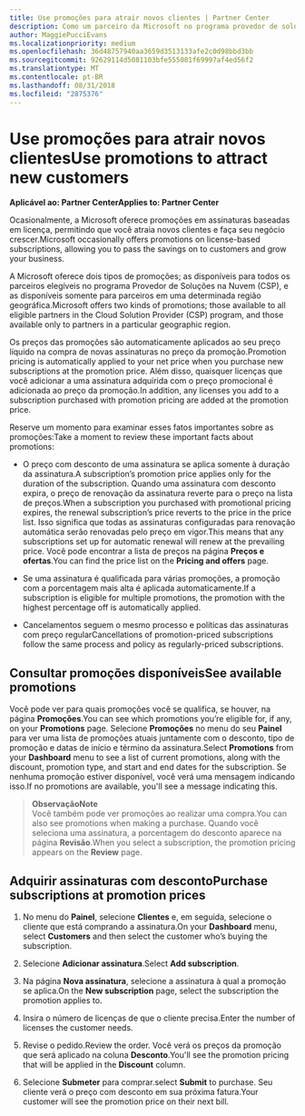 ```yaml
---
title: Use promoções para atrair novos clientes | Partner Center
description: Como um parceiro da Microsoft no programa provedor de soluções na nuvem, você pode adquirir assinaturas no preço da promoção e repassar a economia para seus clientes.
author: MaggiePucciEvans
ms.localizationpriority: medium
ms.openlocfilehash: 36d48757940aa3659d3513133afe2c0d98bbd3bb
ms.sourcegitcommit: 92629114d5081103bfe555081f69997af4ed56f2
ms.translationtype: MT
ms.contentlocale: pt-BR
ms.lasthandoff: 08/31/2018
ms.locfileid: "2875376"
---
```

# <a name="use-promotions-to-attract-new-customers"></a><span data-ttu-id="19100-103">Use promoções para atrair novos clientes</span><span class="sxs-lookup"><span data-stu-id="19100-103">Use promotions to attract new customers</span></span>  

**<span data-ttu-id="19100-104">Aplicável ao: Partner Center</span><span class="sxs-lookup"><span data-stu-id="19100-104">Applies to: Partner Center</span></span>**

<!--[FWLink: https://go.microsoft.com/fwlink/?linkid=852469]-->

<span data-ttu-id="19100-105">Ocasionalmente, a Microsoft oferece promoções em assinaturas baseadas em licença, permitindo que você atraia novos clientes e faça seu negócio crescer.</span><span class="sxs-lookup"><span data-stu-id="19100-105">Microsoft occasionally offers promotions on license-based subscriptions, allowing you to pass the savings on to customers and grow your business.</span></span> 

<span data-ttu-id="19100-106">A Microsoft oferece dois tipos de promoções; as disponíveis para todos os parceiros elegíveis no programa Provedor de Soluções na Nuvem (CSP), e as disponíveis somente para parceiros em uma determinada região geográfica.</span><span class="sxs-lookup"><span data-stu-id="19100-106">Microsoft offers two kinds of promotions; those available to all eligible partners in the Cloud Solution Provider (CSP) program, and those available only to partners in a particular geographic region.</span></span>

<span data-ttu-id="19100-107">Os preços das promoções são automaticamente aplicados ao seu preço líquido na compra de novas assinaturas no preço da promoção.</span><span class="sxs-lookup"><span data-stu-id="19100-107">Promotion pricing is automatically applied to your net price when you purchase new subscriptions at the promotion price.</span></span> <span data-ttu-id="19100-108">Além disso, quaisquer licenças que você adicionar a uma assinatura adquirida com o preço promocional é adicionada ao preço da promoção.</span><span class="sxs-lookup"><span data-stu-id="19100-108">In addition, any licenses you add to a subscription purchased with promotion pricing are added at the promotion price.</span></span> 

<span data-ttu-id="19100-109">Reserve um momento para examinar esses fatos importantes sobre as promoções:</span><span class="sxs-lookup"><span data-stu-id="19100-109">Take a moment to review these important facts about promotions:</span></span>

-   <span data-ttu-id="19100-110">O preço com desconto de uma assinatura se aplica somente à duração da assinatura.</span><span class="sxs-lookup"><span data-stu-id="19100-110">A subscription’s promotion price applies only for the duration of the subscription.</span></span> <span data-ttu-id="19100-111">Quando uma assinatura com desconto expira, o preço de renovação da assinatura reverte para o preço na lista de preços.</span><span class="sxs-lookup"><span data-stu-id="19100-111">When a subscription you purchased with promotional pricing expires, the renewal subscription’s price reverts to the price in the price list.</span></span> <span data-ttu-id="19100-112">Isso significa que todas as assinaturas configuradas para renovação automática serão renovadas pelo preço em vigor.</span><span class="sxs-lookup"><span data-stu-id="19100-112">This means that any subscriptions set up for automatic renewal will renew at the prevailing price.</span></span> <span data-ttu-id="19100-113">Você pode encontrar a lista de preços na página **Preços e ofertas**.</span><span class="sxs-lookup"><span data-stu-id="19100-113">You can find the price list on the **Pricing and offers** page.</span></span> 

-   <span data-ttu-id="19100-114">Se uma assinatura é qualificada para várias promoções, a promoção com a porcentagem mais alta é aplicada automaticamente.</span><span class="sxs-lookup"><span data-stu-id="19100-114">If a subscription is eligible for multiple promotions, the promotion with the highest percentage off is automatically applied.</span></span>

-   <span data-ttu-id="19100-115">Cancelamentos seguem o mesmo processo e políticas das assinaturas com preço regular</span><span class="sxs-lookup"><span data-stu-id="19100-115">Cancellations of promotion-priced subscriptions follow the same process and policy as regularly-priced subscriptions.</span></span>

## <a name="see-available-promotions"></a><span data-ttu-id="19100-116">Consultar promoções disponíveis</span><span class="sxs-lookup"><span data-stu-id="19100-116">See available promotions</span></span>

<span data-ttu-id="19100-117">Você pode ver para quais promoções você se qualifica, se houver, na página **Promoções**.</span><span class="sxs-lookup"><span data-stu-id="19100-117">You can see which promotions you’re eligible for, if any, on your **Promotions** page.</span></span> <span data-ttu-id="19100-118">Selecione **Promoções** no menu do seu **Painel** para ver uma lista de promoções atuais juntamente com o desconto, tipo de promoção e datas de início e término da assinatura.</span><span class="sxs-lookup"><span data-stu-id="19100-118">Select **Promotions** from your **Dashboard** menu to see a list of current promotions, along with the discount, promotion type, and start and end dates for the subscription.</span></span> <span data-ttu-id="19100-119">Se nenhuma promoção estiver disponível, você verá uma mensagem indicando isso.</span><span class="sxs-lookup"><span data-stu-id="19100-119">If no promotions are available, you'll see a message indicating this.</span></span> 

>**<span data-ttu-id="19100-120">Observação</span><span class="sxs-lookup"><span data-stu-id="19100-120">Note</span></span>**<br>
<span data-ttu-id="19100-121">Você também pode ver promoções ao realizar uma compra.</span><span class="sxs-lookup"><span data-stu-id="19100-121">You can also see promotions when making a purchase.</span></span> <span data-ttu-id="19100-122">Quando você seleciona uma assinatura, a porcentagem do desconto aparece na página **Revisão**.</span><span class="sxs-lookup"><span data-stu-id="19100-122">When you select a subscription, the promotion pricing appears on the **Review** page.</span></span>

## <a name="purchase-subscriptions-at-promotion-prices"></a><span data-ttu-id="19100-123">Adquirir assinaturas com desconto</span><span class="sxs-lookup"><span data-stu-id="19100-123">Purchase subscriptions at promotion prices</span></span>

1. <span data-ttu-id="19100-124">No menu do **Painel**, selecione **Clientes** e, em seguida, selecione o cliente que está comprando a assinatura.</span><span class="sxs-lookup"><span data-stu-id="19100-124">On your **Dashboard** menu, select **Customers** and then select the customer who’s buying the subscription.</span></span> 

2. <span data-ttu-id="19100-125">Selecione **Adicionar assinatura**.</span><span class="sxs-lookup"><span data-stu-id="19100-125">Select **Add subscription**.</span></span>

3. <span data-ttu-id="19100-126">Na página **Nova assinatura**, selecione a assinatura à qual a promoção se aplica.</span><span class="sxs-lookup"><span data-stu-id="19100-126">On the **New subscription** page, select the subscription the promotion applies to.</span></span>

4. <span data-ttu-id="19100-127">Insira o número de licenças de que o cliente precisa.</span><span class="sxs-lookup"><span data-stu-id="19100-127">Enter the number of licenses the customer needs.</span></span> 

5. <span data-ttu-id="19100-128">Revise o pedido.</span><span class="sxs-lookup"><span data-stu-id="19100-128">Review the order.</span></span> <span data-ttu-id="19100-129">Você verá os preços da promoção que será aplicado na coluna **Desconto**.</span><span class="sxs-lookup"><span data-stu-id="19100-129">You'll see the promotion pricing that will be applied in the **Discount** column.</span></span>  

6.  <span data-ttu-id="19100-130">Selecione **Submeter** para comprar.</span><span class="sxs-lookup"><span data-stu-id="19100-130">select **Submit** to purchase.</span></span> <span data-ttu-id="19100-131">Seu cliente verá o preço com desconto em sua próxima fatura.</span><span class="sxs-lookup"><span data-stu-id="19100-131">Your customer will see the promotion price on their next bill.</span></span>  



